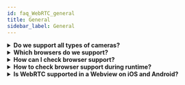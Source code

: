 ```yaml
---
id: faq_WebRTC_general
title: General
sidebar_label: General
---
```


<details><summary><strong>Do we support all types of cameras?</strong></summary>

Camera support is dependent on your browser, which will do the live capture in WebRTC.
You can try the WebRTC Camera Test Page for "getusermedia" [here](https://webrtc.github.io/samples/src/content/devices/input-output/).

</details>


<details><summary><strong>Which browsers do we support?</strong></summary>
Generally we support the two major desktop platforms Windows and MacOS and Android and iOS as mobile platforms. Because WebRTC is an “in development” technology there are minor restrictions regarding browser support. 

>  Please see the below list for platform/browser combinations that we support officially.

|         | Chrome | Firefox |      MS Edge     | Safari |
|---------|--------|---------|------------------|--------|
| Windows |    x   |    x    | with limitations |    -   |
|  MacOS  |    x   |    x    |         -        | => v11  |
|   iOS   |    -   |    -    |         -        | => v11  |
| Android |    x   |    -    |         -        |    -   |

</details>

<details><summary><strong>How can I check browser support?</strong></summary>

You can check the static capabilities array of the NanoPlayers class `NanoPlayer.capabilities`. If the array has values, the player is supported. Values can be `h5live`, `flash` and `native`.

You might also try the webrtc sample pages at https://webrtc.github.io/samples/ and https://test.webrtc.org/

</details>

<details><summary><strong>How to check browser support during runtime?</strong></summary>
You can call the function `RtcUser.checkSupport()`. It will give you information about support regarding the currently used browser. 

> You can find more information [here](../webrtc/nanostream_webrtc_api#rtcuserchecksupport) in the WebRTC Docs.

</details>

<details><summary><strong>Is WebRTC supported in a Webview on iOS and Android?</strong></summary>
WebRTC works both on the native browsers Safari on iOS and Chrome on Android.
For in-app usage for developers, the Android Webview works, but on iOS, camera support is not enabled by Apple yet.
Playback with H5Live player works fine on both systems.
There is one restriction about codec support, the systems need to support both H264 video for encoding and playback, and Opus audio for encoding, and AAC audio for playback.

</details>
